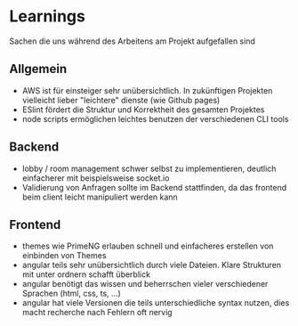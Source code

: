 # Learnings
Sachen die uns während des Arbeitens am Projekt aufgefallen sind

## Allgemein
* AWS ist für einsteiger sehr unübersichtlich. In zukünftigen Projekten vielleicht lieber "leichtere" dienste (wie Github pages)
* ESlint fördert die Struktur und Korrektheit des gesamten Projektes
* node scripts ermöglichen leichtes benutzen der verschiedenen CLI tools

## Backend
* lobby / room management schwer selbst zu implementieren, deutlich einfacherer mit beispielsweise socket.io
* Validierung von Anfragen sollte im Backend stattfinden, da das frontend beim client leicht manipuliert werden kann

## Frontend
* themes wie PrimeNG erlauben schnell und einfacheres erstellen von einbinden von Themes
* angular teils sehr unübersichtlich durch viele Dateien. Klare Strukturen mit unter ordnern schafft überblick
* angular benötigt das wissen und beherrschen vieler verschiedener Sprachen (html, css, ts, ...)
* angular hat viele Versionen die teils unterschiedliche syntax nutzen, dies macht recherche nach Fehlern oft nervig
 
